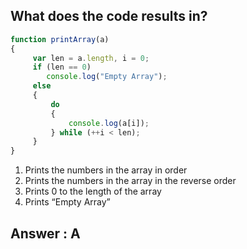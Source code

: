 ## What does the code results in?
```js
function printArray(a) 
{
     var len = a.length, i = 0;
     if (len == 0)
        console.log("Empty Array");
     else 
     {
         do 
         {
             console.log(a[i]);
         } while (++i < len);
     }
}

```
1. Prints the numbers in the array in order
2. Prints the numbers in the array in the reverse order
3. Prints 0 to the length of the array
4. Prints “Empty Array”

## Answer : A